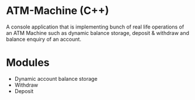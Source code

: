 # ATM-Machine (C++)

A console application that is implementing bunch of
real life operations of an ATM Machine such as dynamic balance storage, deposit & withdraw and balance enquiry of an account.


# Modules

- Dynamic account balance storage
- Withdraw
- Deposit


                
